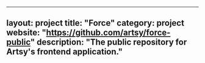  ---
layout: project
title: "Force"
category: project
website: "https://github.com/artsy/force-public"
description: "The public repository for Artsy's frontend application."
---
